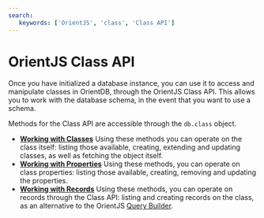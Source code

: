 ```yaml
---
search:
   keywords: ['OrientJS', 'class', 'Class API']
---
```

# OrientJS Class API

Once you have initialized a database instance, you can use it to access and manipulate classes in OrientDB, through the OrientJS Class API.  This allows you to work with the database schema, in the event that you want to use a schema.

Methods for the Class API are accessible through the `db.class` object.

- [**Working with Classes**](OrientJS-Class-Classes.md) Using these methods you can operate on the class itself: listing those available, creating, extending and updating classes, as well as fetching the object itself.
- [**Working with Properties**](OrientJS-Class-Properties.md) Using these methods, you can operate on class properties: listing those available, creating, removing and updating the properties.
- [**Working with Records**](OrientJS-Class-Records.md) Using these methods, you can operate on records through the Class API: listing and creating records on the class, as an alternative to the OrientJS [Query Builder](OrientJS-Query.md).

